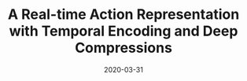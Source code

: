 ---
title: "A Real-time Action Representation with Temporal Encoding and Deep Compressions"
collection: journals
permalink: /publication/A_Real-time
date: 2020-03-31
year: "2020"
venue: "IEEE TCSVT"
city: 
state: ""
thumbnail: "A_Real-time.png"
teaser :
authors: "Kun Liu, Wu Liu, Huadong Ma, Mingkui Tan, Chuang Gan"
bibtex: A_Real-time.txt
uri: A_Real-time.pdf
arxiv: 
project: 
source: https://github.com/tc3d/tc3d
poster: 
data:
---